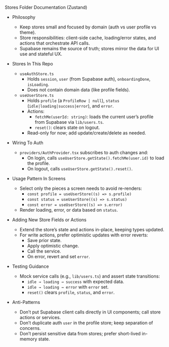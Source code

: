Stores Folder Documentation (Zustand)

- Philosophy
  - Keep stores small and focused by domain (auth vs user profile vs theme).
  - Store responsibilities: client-side cache, loading/error states, and actions that orchestrate API calls.
  - Supabase remains the source of truth; stores mirror the data for UI use and stateful UX.

- Stores In This Repo
  - `useAuthStore.ts`
    - Holds `session`, `user` (from Supabase auth), `onboardingDone`, `isLoading`.
    - Does not contain domain data (like profile fields).
  - `useUserStore.ts`
    - Holds `profile` (a `ProfileRow | null`), `status` (`idle|loading|success|error`), and `error`.
    - Actions:
      - `fetchMe(userId: string)`: loads the current user’s profile from Supabase via `lib/users.ts`.
      - `reset()`: clears state on logout.
    - Read-only for now; add update/create/delete as needed.

- Wiring To Auth
  - `providers/AuthProvider.tsx` subscribes to auth changes and:
    - On login, calls `useUserStore.getState().fetchMe(user.id)` to load the profile.
    - On logout, calls `useUserStore.getState().reset()`.

- Usage Pattern In Screens
  - Select only the pieces a screen needs to avoid re-renders:
    - `const profile = useUserStore((s) => s.profile)`
    - `const status = useUserStore((s) => s.status)`
    - `const error = useUserStore((s) => s.error)`
  - Render loading, error, or data based on `status`.

- Adding New Store Fields or Actions
  - Extend the store’s state and actions in-place, keeping types updated.
  - For write actions, prefer optimistic updates with error reverts:
    - Save prior state.
    - Apply optimistic change.
    - Call the service.
    - On error, revert and set `error`.

- Testing Guidance
  - Mock service calls (e.g., `lib/users.ts`) and assert state transitions:
    - `idle → loading → success` with expected data.
    - `idle → loading → error` with `error` set.
    - `reset()` clears `profile`, `status`, and `error`.

- Anti-Patterns
  - Don’t put Supabase client calls directly in UI components; call store actions or services.
  - Don’t duplicate auth `user` in the profile store; keep separation of concerns.
  - Don’t persist sensitive data from stores; prefer short-lived in-memory state.

